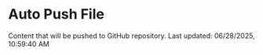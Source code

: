 # Auto Push File

Content that will be pushed to GitHub repository.
Last updated: 06/28/2025, 10:59:40 AM